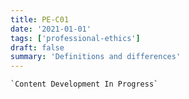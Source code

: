 ```yaml
---
title: PE-C01
date: '2021-01-01'
tags: ['professional-ethics']
draft: false
summary: 'Definitions and differences'
---
```


```js:Underconstruction
`Content Development In Progress`
```
